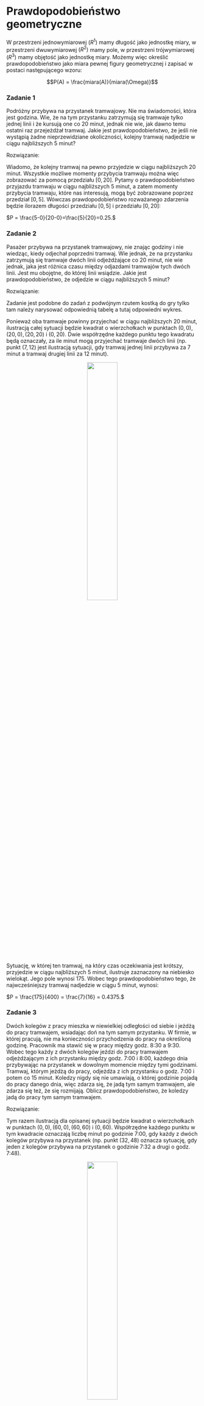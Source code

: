 # Prawdopodobieństwo geometryczne
W przestrzeni jednowymiarowej $(R^1)$ mamy długość jako jednostkę miary, w przestrzeni dwuwymiarowej $(R^2)$ mamy pole, w przestrzeni trójwymiarowej $(R^3)$ mamy objętość jako jednostkę miary. Możemy więc określić prawdopodobieństwo jako miara pewnej figury geometrycznej i zapisać w postaci następującego wzoru:

$$P(A) = \frac{miara(A)}{miara(\Omega)}$$

### Zadanie 1

Podróżny przybywa na przystanek tramwajowy. Nie ma świadomości, która jest godzina. Wie, że na tym przystanku zatrzymują się tramwaje tylko jednej linii i że kursują one co 20 minut, jednak nie wie, jak dawno temu ostatni raz przejeżdżał tramwaj. Jakie jest prawdopodobieństwo, że jeśli nie wystąpią żadne nieprzewidziane okoliczności, kolejny tramwaj nadjedzie w ciągu najbliższych 5 minut?

Rozwiązanie:

Wiadomo, że kolejny tramwaj na pewno przyjedzie w ciągu najbliższych 20 minut. Wszystkie możliwe momenty przybycia tramwaju można więc zobrazować za pomocą przedziału $[0,20]$. Pytamy o prawdopodobieństwo przyjazdu tramwaju w ciągu najbliższych 5 minut, a zatem momenty przybycia tramwaju, które nas interesują, mogą być zobrazowane poprzez przedział $[0,5]$. Wówczas prawdopodobieństwo rozważanego zdarzenia będzie ilorazem długości przedziału $[0,5]$ i przedziału $[0,20]$:

$P = \frac{5-0}{20-0}=\frac{5}{20}=0.25.$

### Zadanie 2
Pasażer przybywa na przystanek tramwajowy, nie znając godziny i nie wiedząc, kiedy odjechał poprzedni tramwaj. Wie jednak, że na przystanku zatrzymują się tramwaje dwóch linii odjeżdżające co 20 minut, nie wie jednak, jaka jest różnica czasu między odjazdami tramwajów tych dwóch linii. Jest mu obojętne, do której linii wsiądzie. Jakie jest prawdopodobieństwo, że odjedzie w ciągu najbliższych 5 minut?

Rozwiązanie:

Zadanie jest podobne do zadań z podwójnym rzutem kostką do gry tylko tam należy narysować odpowiednią tabelę a tutaj odpowiedni wykres.

Ponieważ oba tramwaje powinny przyjechać w ciągu najbliższych 20 minut, ilustracją całej sytuacji będzie kwadrat o wierzchołkach w punktach $(0,0), (20,0), (20,20)$ i $(0,20)$. Dwie współrzędne każdego punktu tego kwadratu będą oznaczały, za ile minut mogą przyjechać tramwaje dwóch linii (np. punkt $(7,12)$ jest ilustracją sytuacji, gdy tramwaj jednej linii przybywa za 7 minut a tramwaj drugiej linii za 12 minut).

<p align="center">
<img src="img/prawdopodobienstwo_geometryczne/01.jpg" width="40%">
</p>

Sytuację, w której ten tramwaj, na który czas oczekiwania jest krótszy, przyjedzie w ciągu najbliższych 5 minut, ilustruje zaznaczony na niebiesko wielokąt. Jego pole wynosi 175. Wobec tego prawdopodobieństwo tego, że najwcześniejszy tramwaj nadjedzie w ciągu 5 minut, wynosi:

$P = \frac{175}{400} = \frac{7}{16} = 0.4375.$

### Zadanie 3

Dwóch kolegów z pracy mieszka w niewielkiej odległości od siebie i jeżdżą do pracy tramwajem, wsiadając doń na tym samym przystanku. W firmie, w której pracują, nie ma konieczności przychodzenia do pracy na określoną godzinę. Pracownik ma stawić się w pracy między godz. 8:30 a 9:30. Wobec tego każdy z dwóch kolegów jeździ do pracy tramwajem odjeżdżającym z ich przystanku między godz. 7:00 i 8:00, każdego dnia przybywając na przystanek w dowolnym momencie między tymi godzinami. Tramwaj, którym jeżdżą do pracy, odjeżdża z ich przystanku o godz. 7:00 i potem co 15 minut. Koledzy nigdy się nie umawiają, o której godzinie pojadą do pracy danego dnia, więc zdarza się, że jadą tym samym tramwajem, ale zdarza się też, że się rozmijają. Oblicz prawdopodobieństwo, że koledzy jadą do pracy tym samym tramwajem.

Rozwiązanie:

Tym razem ilustracją dla opisanej sytuacji będzie kwadrat o wierzchołkach w punktach $(0,0), (60,0), (60,60)$ i $(0,60)$. Współrzędne każdego punktu w tym kwadracie oznaczają liczbę minut po godzinie 7:00, gdy każdy z dwóch kolegów przybywa na przystanek (np. punkt $(32,48)$ oznacza sytuację, gdy jeden z kolegów przybywa na przystanek o godzinie 7:32 a drugi o godz. 7:48).

<p align="center">
<img src="img/prawdopodobienstwo_geometryczne/02.jpg" width="40%">
</p>

Pole tego kwadratu wynosi $60^2=3600$. Jeśli obaj koledzy przyjdą na przystanek w tym samym kwadransie, to pojadą do pracy tym samym tramwajem, w przeciwnym razie pojadą różnymi tramwajami. W takim razie sytuację, gdy obaj koledzy jadą jednym tramwajem, ilustrują cztery zaciemnione kwadraty. Suma pól tych kwadratów wynosi $4·15^2=900$. Wobec tego prawdopodobieństwo tego, że obaj koledzy jadą jednym tramwajem, wynosi:

$P = \frac{900}{3600}=0.25.$

### Zadanie 4
Monetę jednogroszową (średnica: 15,5 mm) rzucono losowo na szachownicę, której każde z pól jest kwadratem o boku 5,5 cm. Zakładamy, że moneta upadła na obszar wyznaczony przez pola. Jakie jest prawdopodobieństwo, że znajduje się ona w całości w jednym z pól?

Rozwiązanie:

Wystarczy rozważyć tylko jedno pole szachownicy.
Aby moneta znajdowała się całkowicie w polu szachownicy jej środek musi znajdować się w kwadracie mniejszym od pola szachownicy. Dowolny bok mniejszego kwadratu musi być oddalony od pola szachownicy o promień monety. Sytuację taką widać na poniższym rysunku.

<p align="center">
<img src="img/prawdopodobienstwo_geometryczne/03.jpg" width="40%">
</p>

Szukane prawdopodobieństwo to pole pole mniejszego kwadratu podzielone przez pole kwadratu szachownicy:

$P = \frac{(5.5 - 1.55)^2}{5.5^2} = \frac{15.6025}{30.25} \approx 0.52$

### Zadanie 5
Kilka lat temu, gdy w użyciu były jeszcze kasety magnetofonowe, dziennikarz wybrał się na wywiad i zabrał ze sobą dyktafon i kasetę ze 120-minutową taśmą (tzn. jedna strona kasety mieściła nagranie 60 minut). Nagranie wywiadu na kasecie zajmowało na taśmie czas dokładnie od 21 do 34 minuty ustalonej strony kasety. Potem dziennikarz nagrywał na tej samej stronie kasety jeszcze inne materiały. Po powrocie do domu przesłuchiwał różne fragmenty nagrań z tej kasety, przewijając ją to w przód, to w tył. W końcu, nie zdając sobie sprawy, w którym momencie taśmy jest, postanowił przewinąć taśmę do początku, wcisnął więc przycisk i poszedł do kuchni. Wrócił po 15 minutach z przerażeniem odkrył, że zamiast przycisku przewijania wcisnął przycisk nagrywania. Natychmiast wyłączył nagrywanie. Niestety w ten sposób skasował 15 minut z materiału, jaki był zarejestrowany na jej samej stronie kasety co wywiad. Oblicz prawdopodobieństwo, że nie skasowało się nic z wywiadu, jaki tego dnia przeprowadzał dziennikarz.

Rozwiązanie:

Ponieważ nieuważne nagranie trwa dokładnie 15 minut to jego początek musi znajdować się gdzieś pomiędzy 0 a 45 minutą taśmy. Długość tego przedziału będzie mocą zbioru $\Omega$.

Aby określić moc zbioru zdarzeń sprzyjających $A$ należy ustalić w których minutach mogło zacząć się nagrywanie aby nie skasować wywiadu. Ponieważ wywiad znajduje się dokładnie od 21 do 34 minuty nagranie takie może zacząć się od 0 do 6 minuty, oraz od 34 do 45 minuty. Suma długości tych dwóch przedziałów to moc zbioru $A$. Szukane prawdopodobieństwo to:

$P = \frac{(6 - 0) + (45 - 34)}{45 - 0} = \frac{17}{45} \approx 0.38.$

### Zadanie 6
Z przedziału $(0,1)$ losujemy liczbę $a$ następnie niezależnie od niej z przedziału $(-1,1)$ losujemy liczbę $b$. Jakie jest prawdopodobieństwo, że miejsce zerowe funkcji $y = ax+b$ jest dodatnie?

Rozwiązanie:

Znajduję miejsce zerowe funkcji $y = ax+b$:

$ax+b = 0$

$ax = -b$

$x = -\frac{b}{a}$

Aby $x$ było dodatnie to liczba $a$ lub $b$ musi być ujemna, ponieważ $a \in (0, 1)$, $b \in (-1, 1)$ to wystarczy aby $b \in (-1, 0)$.

Przedstawię losowanie opisane w zadaniu na poniższym wykresie, gdzie zacieniowany obszar to zbiór punktów dla których $b \in (-1, 0)$.

<p align="center">
<img src="img/prawdopodobienstwo_geometryczne/04.jpg" width="20%">
</p>

Pole zacieniowanej części przez pole całkowite to szukane prawdopodobieństwo:

$P = \frac{1}{2} = 0.5$

Druga metoda rozwiązania:

Ponieważ wystarczy rozpatrzeć tylko parametr $b$ można obliczyć szukane prawdopodobieństwo za pomocą długości odcinka $(-1, 0)$ podzielonego przez długość odcinka $(-1, 1)$.

### Zadanie 7
Ala i Jacek - matematycy - umówili się w kawiarni, ale nie umówili się co do konkretnej godziny. Ustalili tylko, że każde z nich przyjdzie do kawiarni w dowolnym momencie między godziną 12.00 a 13.00 i jeśli nie spotka wewnątrz drugiego, poczeka 20 minut (lub krócej, jeśli wybije już 13.00) i jeśli się nie doczeka na drugie, wyjdzie. Jakie jest prawdopodobieństwo, że Ala i Jacek nie rozminą się ale spotkają się w kawiarni?

Rozwiązanie:

Podobnie jak w poprzednich zadaniach rozwiązanie będzie sprowadzało się do narysowania odpowiedniego wykresu. Ponieważ Ala i Jacek mogą przyjść do kawiarni pomiędzy godziną 12:00 a 13:00 to wykresem będzie kwadrat o wymiarze 60x60. Każdy punkt $(x, y)$ wykresu przedstawia możliwe kombinacje godzin przyjścia pary matematyków do kawiarni. Na przykład punkt $A = (10, 40)$ oznacza, że Ala przyjdzie do kawiarni o godzinie 12:10 a Jacek o godzinie 12:40. Nas interesuje taka sytacja gdzie współrzędne punktu nie różnią się od siebie o więcej niż 20. Możemy zapisać taką sytuację w następujący sposób:

$|y - x| \le 20,$

$-20 \le y-x \le 20,$

$x - 20 \le y \le x + 20.$

Oznacza to, że punkt $(x, y)$ leży w kwadracie pomiędzy prostymi o równaniach:

$y = x - 20$ 

i

$y = x + 20.$

Sytuację taką ilustruje poniższy wykres:

<p align="center">
<img src="img/prawdopodobienstwo_geometryczne/05.jpg" width="40%">
</p>

Pole zacieniowaniego obszaru to różnica pola kwadratu i dwóch białych trójkątów, stąd szukane prawdopodobieństwo to:

$P = \frac{(3600 - 2 * 800)}{3600} = \frac{2000}{3600} = \frac{5}{9} \approx 0.56$

### Zadanie 8

Monetę o średnicy $d$ upuszczono na posadzkę wyłożoną kafelkami o wzorze jak na zdjęciu, gdzie ramię każdego spośród białych i czarnych trójkątów prostokątnych równoramiennych ma długość $a$. Jakie jest prawdopodobieństwo, że moneta upadnie w taki sposób, że będzie się w całości znajdowała wewnątrz jednego białego lub czarnego trójkąta? Zakładamy, że posadzkę położono bez fug i że trójkąty są na tyle duże, że moneta zmieści się w całości w jednym z nich.

Rozwiązanie:

Rozumowanie jest analogiczne do zadania 4 jednak rozwiązanie jest trudniejsze. Sytuację z zadania prezentuje poniższy wykres:

<p align="center">
<img src="img/prawdopodobienstwo_geometryczne/06.jpg" width="50%">
</p>

Aby obliczyć pole mniejszego trójkąta należy znaleźć $a'$ co jest długością podstawy trójkąta. Aby wyznaczyć $a'$ należy wyznaczyć współrzędną $x$ punktu $A$. W tym celu wyznaczę równanie prostej równoległej do prostej o równaniu $y = -x + a$ i przechodzącej przez punkt $A$:

Równanie ogólne prostej to:

$y = z_1x + z_2.$

Ponieważ punkt $A$ jest oddalony od danej prostej o odległość $l$ to równanie prostej równoległej przechodzącej przez punkt $A$ w naszym przypadku (chodzi o ujemny znak przed członem z $l$) ma równanie:

$y = z_1x + z_2 -l \sqrt{1 + z_1^2}$,

ponieważ:

$z_1 = -1,$

$z_2 = a,$

$l = \frac{d}{2},$

to:

$y = -x + a - \frac{d}{2} \sqrt{1 + (-1)^2}$,

$y = -x + a - \frac{d \sqrt{2}}{2}$,

$x = a - \frac{d \sqrt{2}}{2} - y.$

Współrzędna $x$ dla $y = \frac{d}{2}$ ma wartość:

$x = a - \frac{d \sqrt{2}}{2} - \frac{d}{2}.$

Długość $a'$ wynosi:

$a' = a - \frac{d \sqrt{2}}{2} - \frac{d}{2} - \frac{d}{2},$

$a' = a - \frac{d \sqrt{2}}{2} - d.$


Szukane prawdopodobieństwo to pole mniejszego trójkąta przez pole większego trójkąta, stąd:

$P = \frac{\frac{1}{2} \left(a - \frac{d \sqrt{2}}{2} - d\right)^2}{\frac{1}{2} a^2} = \frac{\left(a - \frac{d \sqrt{2}}{2} - d\right)^2}{a^2} = 
\frac{\frac{1}{2} \left(a\sqrt{2} - d - d \sqrt{2} \right)^2}{a^2} = 
\frac{\left(a\sqrt{2} - d - d \sqrt{2} \right)^2}{2a^2}$

### Zadanie 9
Z przedziału $(-3,3)$ losujemy liczbę $m$. Oblicz prawdopodobieństwo, że trójmian kwadratowy $x^2+2mx+m+2$ ma dwa pierwiastki.

Rozwiązanie:

Aby trójmian kwadratowy miał dwa pierwiastki to wyróżnik trójmianu kwadratowego musi być dodatni. Obliczam wyróżnik:

$\Delta = 4m^2 - 4(m+2) = 4m^2 -4m - 8.$

Sprawdzam kiedy wyróżnik jest większy od zera:

$4m^2 -4m - 8 > 0,$

$m^2 - m - 2 > 0,$

$\Delta_m = 1 - (-8) = 9,$

$m_1 = \frac{1 - 3}{2} = -1,$

$m_2 = \frac{1 + 3}{2} = 2.$

Rysuję stosowny wykres:

import pylab as plt
import numpy as np

```python
import numpy as np
import matplotlib.pylab as plt

def y(x):
  return x**2 - x - 2

x = np.linspace(-3, 3)
x_1 = np.linspace(-3, -1)
x_2 = np.linspace(2, 3)
plt.fill_between(x_1, y(x_1), color="steelblue", alpha=0.3)
plt.fill_between(x_2, y(x_2), color="steelblue", alpha=0.3)
plt.plot(x, y(x))
plt.axhline(y=0, color="black")
plt.show()
```

<p align="center">
<img src="img/prawdopodobienstwo_geometryczne/25.jpg" width="50%">
</p>

Jak można odczytać z zacieniowanego wykresu wyróżnik jest większy od zera gdy $m \in (-3, -1) \cup (2, 3)$. Szukane prawdopodobieństwo to:

$P = \frac{(-1 - (-3)) + (3 - 2)}{3 - (-3)} = \frac{3}{6} = 0.5.$

### Zadanie 10
Na koło o promieniu $R$ losowo ”rzucono” punkt. Znaleźć prawdopodobieństwo tego, że punkt trafi do wnętrza:\
a) kwadratu wpisanego w koło,\
b) trójkąta równobocznego wpisanego w koło.\
Zakładamy, ze prawdopodobieństwo trafienia punktu w daną część koła jest proporcjonalne do pola tej części i nie zależy od jej położenia w kole.

Rozwiązanie:

a)\
Przekątna kwadratu wpisanego w koło ma długość równą średnicy koła jest to $2R$. Długość $a$ boku kwadratu można obliczyć z prostej zależności:

$2R = a\sqrt{2},$

$a = \frac{2R}{\sqrt{2}} = \sqrt{2}R.$

Szukane prawdopodobieństwo to pole kwadratu podzielone przez pole koła:

$P = \frac{(\sqrt{2}R)^2}{\pi R^2} = \frac{2R^2}{\pi R^2} = \frac{2}{\pi} \approx 0.64$

b)
Aby obliczyć długość boku trójkąta równobocznego wpisanego w koło można skorzystać z poniższego wzoru:

$R=\frac{\sqrt{3}a}{3},$

$a=\frac{3R}{\sqrt{3}} = \sqrt{3}R.$

Pole trójkąta równobocznego to:

$p_t = \frac{a^2 \sqrt{3}}{4},$

$p_t = \frac{(\sqrt{3}R)^2\sqrt{3}}{4} = \frac{3\sqrt{3}R^2}{4}.$

Szukane prawdopodobieństwo to:

$P = \frac{\frac{3\sqrt{3}R^2}{4}}{\pi R^2} = \frac{3\sqrt{3}}{4\pi} \approx 0.41$

### Zadanie 11
Wybieramy losowo punkt $(x, y)$ z kwadratu $[0, 1] × [0, 1]$. Jakie jest prawdopodobieństwo, że jego współrzędne będą spełniały nierówność $y < x^2$?

Rozwiązanie:

Należy znaleźć pole pod wykresem danej funkcji i części wspólnej z danym kwadratem. Sytuację przedstawia niższy rysunek.

<p align="center">
<img src="img/prawdopodobienstwo_geometryczne/07.jpg" width="40%">
</p>

Jak widać na rysunku należy obliczyć pole pod wykresem funkcji w przedziale $[0, 1]$. Funkcja jest parabolą więc aby dokładnie obliczyć pole pod jej wykresem należy użyć całki:

$p_p = \int_0^1 x^2 dx = \frac{x^3}{3} \biggr|_{0}^{1} = \frac{1}{3}.$

Szukane prawdopodobieństwo to iloraz pola pod wykresem i pola kwadratu:

$P = \frac{\frac{1}{3}}{1} = \frac{1}{3} \approx 0.33.$

Poniżej całka z zadania obliczona numerycznie w pythonie za pomocą funkcji <b>quad</b>:

```python
from scipy.integrate import quad

def f(x):
  return x**2

i, err = quad(f, 0, 1)
print(i)
```

### Zadanie 12
Na odcinku $OA$ o długości $L$ na osi liczbowej $OX$, losowo wybrano punkt $B$. Znaleźć prawdopodobieństwo tego, że mniejszy z odcinków $OB$ i $BA$ będzie miał długość większa niż $\frac{1}{3}L$. Zakładamy, że prawdopodobieństwo trafienia punktu na odcinek jest proporcjonalne
do długości odcinka i nie zależy od jego położenia na osi liczbowej $OX$.

Rozwiązanie:

Należy zastanowić się gdzie w którym miejscu można wybrać punkt $B$ aby spełnione zostały warunki zadania. Zobaczmy rysunek:

<p align="center">
<img src="img/prawdopodobienstwo_geometryczne/08.jpg" width="40%">
</p>

Jeżeli punkt $B$ będzie leżał pomiędzy $0$ a $\frac{1}{3}L$ to mniejszy z odcinków $OB$, $BA$ nie będzie miał długości większej niż $\frac{1}{3}L$. Jeżeli punkt $B$ będzie leżał pomiędzy $\frac{1}{3}L$ a $\frac{2}{3}L$ to mniejszy z odcinków $OB$, $BA$ zawsze będzie miał długości większą niż $\frac{1}{3}L$ co spełnia założenia w zadaniu. Ostatni przedział jest analogiczny do pierwszego i nie spełnia wymagań zadania.

Szukane prawdopodobieństwo to iloraz długości odcinka $OA$ i odcinka pomiędzy $\frac{1}{3}L$ a $\frac{2}{3}L$:

$P = \frac{\frac{2}{3}L - \frac{1}{3}L}{L} = \frac{1}{3} \approx 0.33.$

### Zadanie 13
Wewnątrz danego odcinka o długości $a$ obieramy losowo 2 punkty: jeden na lewo, a drugi na prawo od środka odcinka. Jakie jest prawdopodobieństwo, że odległość między wybranymi punktami jest mniejsza niż $\frac{1}{3}a$?

Rozwiązanie:

Oznaczmy punkty jako $x$ i $y$. Punkty te muszą spełniać następującą nierówność:

$|y - x| < \frac{1}{3}a,$

$-\frac{1}{3}a < y-x < \frac{1}{3}a,$

$x - \frac{1}{3}a < y < x + \frac{1}{3}a.$

Niech $x$ oraz $y$ będą współrzędnymi punktu w przestrzeni dwuwymiarowej wtedy punkt $A = (x, y)$ leży pomiędzy prostymi o równaniach:

$y = x - \frac{1}{3}a$ 

i

$y = x + \frac{1}{3}a.$

Ponieważ punkt $x$ wybieramy na lewo od połowy odcinka a punkt $y$ na prawo to punktu $A$ musi znajdować się dodatkowo w odpowiednim kwadracie co przedstawione zostało na poniższym rysunku.

<p align="center">
<img src="img/prawdopodobienstwo_geometryczne/09.jpg" width="50%">
</p>

Wszystkie możliwości wyboru punktu $A$ przedstawia zaznaczony kwadrat, nas interesują jednak punkty z zacieniowanej części gdyż należą do kwadratu a dodatkowo leżą pomiędzy wyznaczonymi prostymi. Pole zacieniowanego trójkąta to:

$p_t = \frac{1}{2}\left(\frac{1}{3}a\right)^2 = \frac{1}{18}a^2$

Pole zaznaczonego kwadratu to:

$p_k = \left(\frac{1}{2}a\right)^2 = \frac{1}{4}a^2$

Szukane prawdopodobieństwo to iloraz pola trójkąta i pola kwadratu:

$P = \frac{p_t}{p_k} = \frac{\frac{1}{18}a^2}{\frac{1}{4}a^2} = \frac{2}{9}\approx 0.22.$

### Zadanie 14
Wewnątrz danego odcinka o długości $a$ obieramy na "chybił trafił" dwa punkty. Jakie jest prawdopodobieństwo, że odległość między punktami jest mniejsza niż $\frac{1}{3}a$?

Rozwiązanie:

Zadanie jest prawie takie samo jak zadanie poprzednie, inna jest tylko możliwość wyboru dwóch punktów bo możemy to zrobić na całej długości odcinka więc kwadrat na rysunku będzie 4 razy większy, proste pomiędzy którymi może znajdować się punkt $A$ mają takie same równania jak w poprzednim zadaniu.

<p align="center">
<img src="img/prawdopodobienstwo_geometryczne/10.jpg" width="50%">
</p>

Pole zacieniowanej części to:

$p_z = a^2 - 2 \cdot \frac{1}{2} \left(\frac{2}{3}a^2\right) = \frac{5}{9}a^2.$

Szukane prawdopodobieństwo to:

$P = \frac{\frac{5}{9}a^2}{a^2} = \frac{5}{9} \approx 0.56.$

### Zadanie 15
Na płaszczyźnie poprowadzono proste równoległe. Odległość między nimi jest stała i równa $d$. Na płaszczyznę rzucamy igłę (tak cienką, że może być interpretowana jako odcinek) o długości $l$, przy czym $l < d$. Jakie jest prawdopodobieństwo, że igła przetnie jedną z wykreślonych prostych? (Jest to tzw. zadanie Buffona).

Rozwiązanie:

Zacznę od narysowania rysunku.

<p align="center">
<img src="img/prawdopodobienstwo_geometryczne/11.jpg" width="60%">
</p>

W tym zadaniu wystarczy rozpatrzeć odpowiedni obszar z jednej strony wybranej prostej (oczywiście jest ich na płaszczyźnie nieskończenie wiele. W tego typu zadaniach zawsze dobrze oznaczyć środek rzucanego przedmiotu (w poprzednich zadaniach był to środek monety). Oznaczmy odległość środka igły od wybranej prostej jako $x$, ponieważ rozpatrujemy obszar z jednej strony prostej to środek igły może upaść od prostej do maksymalnej odległości $\frac{d}{2}$, daje to warunek dla $x$:

$0 \le x \le \frac{d}{2}.$

Igła może upaść pod dowolnym kątem, oznaczam więc kąt między prostą a igłą jako $\alpha$, jak łatwo zauważyć kąt ten spełnia warunek:

$0 \le \alpha \le \pi.$

Położenie igły opisują dwa parametry więc ich wszystkie kombinacje jak w tego typu zadaniach można przedstawić jako odpowiedni prostokąt. Moc zbioru zdarzeń elementarnych to pole tego prostokąta, które wynosi:

$|\Omega| = \frac{d}{2} \pi.$

Zastanówmy się kiedy igła upadnie tak aby przeciąć prostą. Korzystając z funkcji sinus od razu możemy stwierdzić, że kiedy $x$ spełnia następujący warunek:

$0 \le x \le \frac{l}{2}sin(\alpha)$.

Narysuję teraz odpowiedni wykres korzystając z wszystkich 3 warunków:

<p align="center">
<img src="img/prawdopodobienstwo_geometryczne/12.jpg" width="60%">
</p>

Moc zbioru zdarzeń sprzyjających to zacienione pole:

$|A| = \int_0^{\pi} \frac{l}{2} sin(\alpha)d\alpha = -\frac{l}{2}cos(\alpha)\biggr|_{0}^{\pi} = -\frac{l}{2}(-1-1) = l.$

Szukane prawdopodobieństwo to:

$P = \frac{|A|}{|\Omega|}\frac{l}{\frac{d}{2} \pi} = \frac{2l}{d\pi}$

Dodatek:

Jeżeli przyjmiemy, że $l = \frac{d}{2}$ to szukane prawdopodobieństwo wyniesie:

$P = \frac{1}{\pi}.$

Mając powyższą wiedzę można wykonać symulację w której oszacujemy wartość $\pi$:

```python
import scipy.stats as st
import numpy as np

d = 10
l = d / 2
N_boot = 100000

A = []
for i in range(N_boot):
  x = st.uniform.rvs(0, d/2)
  alpha = st.uniform.rvs(0, np.pi)
  A.append((x, alpha))

res = [1 for x, alpha in A if x <= (l / 2) * np.sin(alpha)]

print(N_boot / sum(res))
```

### Zadanie 16
Parę liczb $(b, c)$ wybrano losowo z prostokąta $[0, 2]×[0, 4]$. Jakie jest prawdopodobieństwo, że pierwiastki równania $x^2 + 2bx + c = 0$ są rzeczywiste?

Rozwiązanie:

Pierwiastki trójmianu kwadratowego są rzeczywiste gdy jego wyróżnik jest większy bądź równy 0:

$\Delta = (2b)^2 - 4c = 4b^2 - 4c \ge 0,$

$b^2 - c \ge 0,$

$c \le b^2$

Rysuję stosowny rysunek:

<p align="center">
<img src="img/prawdopodobienstwo_geometryczne/13.jpg" width="30%">
</p>

Zacienionie pole to moc zbioru zdarzeń sprzyjających, obliczam stosowną całkę i prawdopodobieństwo:

```python
from scipy.integrate import quad

def f(x):
  return x**2

i, err = quad(f, 0, 2)
print("Prawdopodobienstwo wynosi:", i/8)
```

### Zadanie 17
Jakie jest prawdopodobieństwo, ze pierwiastki równania $x^2 + 2bx + c = 0$sa rzeczywiste, jeśli liczby $b$ i $c$ zostały wybrane losowo z przedziału $[0, 1]$?

Rozwiązanie:

Zadanie jest analogiczne do poprzedniego a szukane prawdopodobieństwo to:

$P = \frac{1}{3}$

### Zadanie 18
Parę liczb $(a, b)$ wybrano losowo z prostokąta $[−1, 1]^2$. Oblicz prawdopodobieństwo, że równanie $ax^2 + bx + 1 = 0$ ma:\
a) pierwiastki rzeczywiste,\
b) pierwiastki równe,\
c) pierwiastki rzeczywiste dodatnie.

Rozwiązanie:

Standardowo należy zacząć od wyznaczenia wyróżnika trójmianu kwadratowego:

$\Delta = b^2 - 4a.$

a)\
Pierwiastki są rzeczywiste gdy:

$b^2 - 4a \ge 0,$

$a \le \frac{1}{4}b^2$

<p align="center">
<img src="img/prawdopodobienstwo_geometryczne/14.jpg" width="50%">
</p>

Należy znaleźć zacienione pole:

$p_z = 2 + \int_{-1}^1 \frac{1}{4}b^2 db = \frac{13}{6}$

Szukane prawdopodobieństwo to:

$P = \frac{\frac{13}{6}}{4} = \frac{13}{24} \approx 0.54.$

b)\
Pierwiastki są równe gdy:

$b^2 - 4a = 0,$

Ponieważ w takiej sytuacji nie można mówić o polu pod wykresem (rozwiązaniem jest jeden punkt a punkt nie ma pola) to szukane prawdopodobieństwo wynosi:

$P = 0.$

c)\
W tym podpunkcie skorzystam z wzorów Viete'a. Postać ogólna trójmianu kwadratowego:

$y = z_1x^2 + z_2x + z_3,$

wzory:

$x_1 x_2 = \frac{z_3}{z_1},$

$x_1 + x_2 = -\frac{z_2}{z_1}.$

Aby obydwa pierwiastki były tego samego znaku to:

$x_1x_2 = \frac{z_3}{z_1} = \frac{1}{a} > 0,$

$a > 0.$

Mamy warunek na to aby pierwiastki były tego samego znaku ale nie wiadomo czy są dodatnie czy ujemne. Jeżeli pierwiastki mają być dodatnie to:

$x_1 + x_2 = -\frac{z_2}{z_1} = -\frac{b}{a} > 0,$

wiemy że $a > 0$ więc z powyższego równania wynika, że $b < 0$.

Uwzględniając wszystkie warunki można narysować rysunek:

<p align="center">
<img src="img/prawdopodobienstwo_geometryczne/15.jpg" width="50%">
</p>

Szukane pole to:

$p_z = \int_{-1}^0 \frac{1}{4}b^2db = \frac{1}{12}.$

Ostatecznie prawdopodobieństwo to:

$P = \frac{\frac{1}{12}}{4} = \frac{1}{48} \approx 0.02$

### Zadanie 19
Jakie jest prawdopodobieństwo, ze losowo wybrany punkt kwadratu ${|x| < 1, |y| < 1}$ jest punktem leżącym wewnątrz okręgu $x^2 + y^2 = 1$?

Rozwiązanie:

Szukane prawdopodobieństwo to iloraz pola koła ograniczonego przez okrąg i pola kwadratu:

$P = \frac{\pi}{4} \approx 0.79.$

### Zadanie 20
Drewniane pale maja losowa długość $L$, przy czym największa długość wynosi 12 m. Pale są przeznaczone do wbijania w ziemie, której skalna warstwa stanowiąca opór znajduje się na losowej głębokości $H$, której maksimum wynosi 10 m. Zaproponować przestrzeń zdarzeń elementarnych i podać jej interpretację geometryczną. Zilustrować następujące zdarzenia i obliczyć ich prawdopodobieństwa:\
a) długość losowo wziętego pala jest większa od głębokości, na której znajduje się skalna warstwa,\
b) głębokość skalnej warstwy przekroczy 8 m,\
c) długość losowo wziętego pala przekroczy 8 m.

Rozwiązanie

Przestrzenią zdarzeń elementarnych będzie zbiór punktów $(L, H)$. Zbiór taki to prostokąt o bokach długości 12 i 10.

a)\
$H < L$

<p align="center">
<img src="img/prawdopodobienstwo_geometryczne/16.jpg" width="50%">
</p>

Szukane prawdopodobieństwo to:

$P = \frac{\frac{1}{2} \cdot 10^2 + 2 \cdot 10}{10 \cdot 12} = \frac{7}{12} \approx 0.58$

b)\
$P = \frac{2}{10} = 0.2,$

ponieważ głębokość większa niż 8 znajduje się w przedziale $(8, 10)$ a jego długość wyosi 2.

c)\
$P = \frac{4}{12} \approx 0.33,$

analogicznie jak w podpunkcie wyżej.

### Zadanie 21
Przy projektowaniu przepustu odprowadzającego wodę z 2 oddzielnych obszarów $A$ i $B$ założono, ze ilość wody pochodząca z $A$ może wahać się w granicach $0−900$ $dm^3/s$, natomiast z $B$: $0−1500$ $dm^33/s$. Obliczyć prawdopodobieństwo, ze ilość wody łącznie z obu
obszarów przekroczy $2000$ $dm^3/s$.

Rozwiązanie:

Niech $A$ i $B$ oznacza ilość wody z każdego przepustu wtedy musimy znaleźć:

$A + B > 2000,$

$B > 2000 - A.$

<p align="center">
<img src="img/prawdopodobienstwo_geometryczne/17.jpg" width="40%">
</p>

Szukane prawdopodobieństwo to:

$P = \frac{\frac{1}{2} \cdot 400^2}{900 \cdot 1500} = \frac{8}{135} \approx 0.06.$

### Zadanie 22
Z przedziału $(0, \pi)$ wybrano losowo punkty $x$ i $y$. Obliczyć prawdopodobieństwo tego, że $sin(x) ­ \ge 2y$.

Rozwiązanie:

$sin(x) ­ \ge 2y,$

$y \le \frac{1}{2}sin(x)$

<p align="center">
<img src="img/prawdopodobienstwo_geometryczne/18.jpg" width="40%">
</p>

Rozwiązanie w pythonie:

```python
from scipy.integrate import quad
import numpy as np

def f(x):
  return 0.5 * np.sin(x)

i, err = quad(f, 0, np.pi)
print("Prawdopodobienstwo wynosi:", i/(np.pi**2))
```

### Zadanie 22
Dwa punkty $A$ i $B$ zostały wybrane losowo z I ćwiartki układu współrzędnych, a następnie każdy z nich połączono z początkiem $O$ układu współrzędnych. Obliczyć prawdopodobieństwo, że obie proste będą nachylone do siebie pod katem mniejszym niż $\frac{\pi}{4}$.

Rozwiązanie:

Oznaczam nachylenie odcinka $OA$ do osi $OX$ jako $\alpha$, analogicznie robię z nachyleniem odcinka $OB$ i oznaczam go jako $\beta$. Warunki zadania są spełnione gdy:

$|\beta - \alpha| < \frac{\pi}{4},$

$\alpha - \frac{\pi}{4} < \beta < \alpha + \frac{\pi}{4}$

Ponieważ punkty wybrane są z I ćwiartki układu to kąty mieszczą się w przedziale $(0, \frac{\pi}{2})$, kąt $\beta$ leży natomiast pomiędzy prostymi wyznaczonymi powyżej.

<p align="center">
<img src="img/prawdopodobienstwo_geometryczne/19.jpg" width="40%">
</p>

Szukane prawdopodobieństwo to:

$P = \frac{\left(\frac{\pi}{2}\right)^2 - 2 \cdot \frac{1}{2}\cdot \left(\frac{\pi}{4}\right)^2}{\left(\frac{\pi}{2}\right)^2} = \frac{\frac{\pi^2}{4} - \frac{\pi^2}{16}}{\frac{\pi^2}{4}} = \frac{3}{4} = 0.75.$